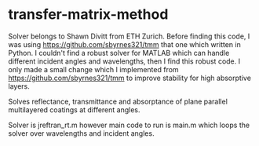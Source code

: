 # transfer-matrix-method

Solver belongs to Shawn Divitt from ETH Zurich. Before finding this code, I was using https://github.com/sbyrnes321/tmm that one which written in Python. I couldn't find a robust solver for MATLAB which can handle different incident angles and wavelengths, then I find this robust code. I only made a small change which I implemented from https://github.com/sbyrnes321/tmm to improve stability for high absorptive layers.

Solves reflectance, transmittance and absorptance of plane parallel multilayered coatings at different angles.

Solver is jreftran_rt.m however main code to run is main.m which loops the solver over wavelengths and incident angles.
